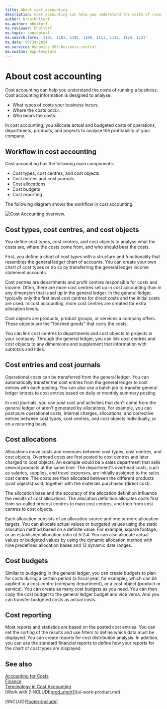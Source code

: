 ```yaml
---
title: About cost accounting
description: Cost accounting can help you understand the costs of running a business. Cost accounting information is designed to analyse various issues.
author: brentholtorf
ms.author: bholtorf
ms.reviewer: bholtorf
ms.topic: conceptual
ms.search.form: '1101, 1103, 1105, 1108, 1111, 1112, 1124, 1123'
ms.date: 05/24/2024
ms.service: dynamics-365-business-central
ms.custom: bap-template
---
```

# About cost accounting

Cost accounting can help you understand the costs of running a business. Cost accounting information is designed to analyse:  

- What types of costs your business incurs.  
- Where the costs occur.
- Who bears the costs.

In cost accounting, you allocate actual and budgeted costs of operations, departments, products, and projects to analyse the profitability of your company.  

## Workflow in cost accounting

Cost accounting has the following main components:  

- Cost types, cost centres, and cost objects  
- Cost entries and cost journals  
- Cost allocations  
- Cost budgets
- Cost reporting  

The following diagram shows the workflow in cost accounting.  

![Cost Accounting overview.](media/costaccountingoverview.png "CostAccountingOverview")  

## Cost types, cost centres, and cost objects

You define cost types, cost centres, and cost objects to analyse what the costs are, where the costs come from, and who should bear the costs.  

First, you define a chart of cost types with a structure and functionality that resembles the general ledger chart of accounts. You can create your own chart of cost types or do so by transferring the general ledger income statement accounts.  

Cost centres are departments and profit centres responsible for costs and income. Often, there are more cost centres set up in cost accounting than in any dimension that is set up in the general ledger. In the general ledger, typically only the first level cost centres for direct costs and the initial costs are used. In cost accounting, more cost centres are created for extra allocation levels.  

Cost objects are products, product groups, or services a company offers. These objects are the "finished goods" that carry the costs.  

You can link cost centres to departments and cost objects to projects in your company. Through the general ledger, you can link cost centres and cost objects to any dimensions and supplement that information with subtotals and titles.  

## Cost entries and cost journals

Operational costs can be transferred from the general ledger. You can automatically transfer the cost entries from the general ledger to cost entries with each posting. You can also use a batch job to transfer general ledger entries to cost entries based on daily or monthly summary posting.  

In cost journals, you can post cost and activities that don't come from the general ledger or aren't generated by allocations. For example, you can post pure operational costs, internal charges, allocations, and corrective entries between cost types, cost centres, and cost objects individually, or on a recurring basis.  

## Cost allocations

Allocations move costs and revenues between cost types, cost centres, and cost objects. Overhead costs are first posted to cost centres and later charged to cost objects. An example would be a sales department that sells several products at the same time. The department's overhead costs, such as salaries, supplies, and travel expenses, are initially assigned to the sales cost centre. The costs are then allocated between the different products (cost objects) sold, together with the materials purchased (direct cost).

The allocation base and the accuracy of the allocation definition influence the results of cost allocations. The allocation definition allocates costs first from so-called precost centres to main cost centres, and then from cost centres to cost objects.  

Each allocation consists of an allocation source and one or more allocation targets. You can allocate actual values or budgeted values using the static allocation method based on a definite value. For example, square footage, or an established allocation ratio of 5:2:4. You can also allocate actual values or budgeted values by using the dynamic allocation method with nine predefined allocation bases and 12 dynamic date ranges.  

## Cost budgets

Similar to budgeting in the general ledger, you can create budgets to plan for costs during a certain period (a fiscal year, for example), which can be applied to a cost centre (company department), or a cost object (product or service). You can create as many cost budgets as you need. You can then copy the cost budget to the general ledger budget and vice versa. And you can transfer budgeted costs as actual costs.

## Cost reporting

Most reports and statistics are based on the posted cost entries. You can set the sorting of the results and use filters to define which data must be displayed. You can create reports for cost distribution analysis. In addition, you can use the standard financial reports to define how your reports for the chart of cost types are displayed.  

## See also 

[Accounting for Costs](finance-manage-cost-accounting.md)  
[Finance](finance.md)  
[Terminology in Cost Accounting](finance-terminology-in-cost-accounting.md)  
[Work with [!INCLUDE[prod_short](includes/prod_short.md)]](ui-work-product.md)

[!INCLUDE[footer-include](includes/footer-banner.md)]
